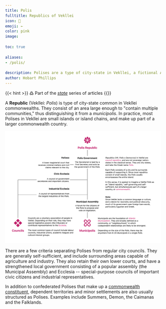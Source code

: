 ```yaml
---
title: Polis
fulltitle: Republics of Vekllei
icon: 💮
emoji: ←
color: pink
image:

toc: true

aliases:
- /polis/

description: Polises are a type of city-state in Vekllei, a fictional Atlantic country.
author: Hobart Phillips
---
```

{{< hint >}}
߷ Part of the *[state](/state/)* series of articles
{{</hint>}}

A **Republic** (Vekllei: *Polis*) is type of city-state common in Vekllei commonwealths. They consist of an area large enough to "contain multiple communities," thus distinguishing it from a *municipolis*. In practice, most Polises in Vekllei are small islands or island chains, and make up part of a larger commonwealth country.

![Diagram of Polis structure](/svg/diagrams/polis.png "Diagram of the a Polis administration and its structure")

There are a few criteria separating Polises from regular city councils. They are generally self-sufficient, and include surrounding areas capable of agriculture and industry. They also retain their own lower courts, and have a strengthened local government consisting of a popular assembly (the Municipal Assembly) and Ecclesia -- special-purpose councils of important civic citizens and industrial representatives.

In addition to confederated Polises that make up a [commonwealth constituent](/constituent/), dependent territories and minor settlements are also usually structured as Polises. Examples include Summers, Demon, the Caimanas and the Falklands.
